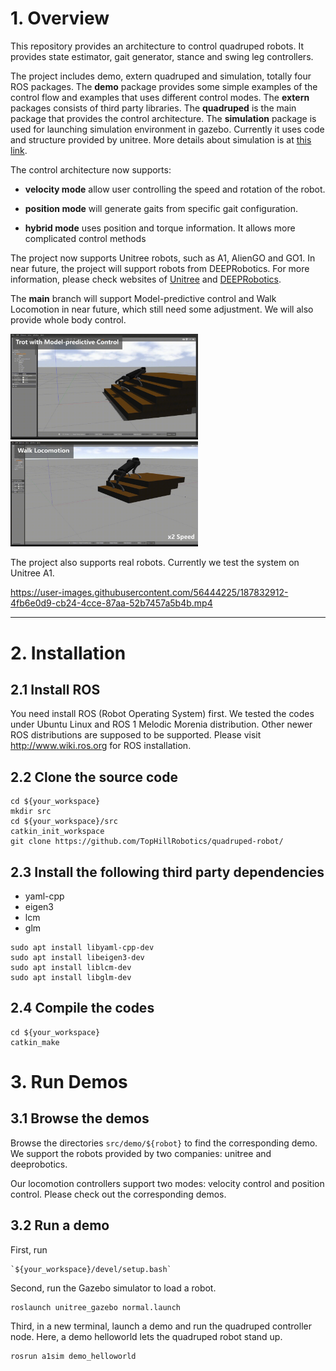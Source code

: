 # 1. Overview

This repository provides an architecture to control quadruped robots. It provides state estimator, gait generator, stance and swing leg controllers.  

The project includes demo, extern quadruped and simulation, totally four ROS packages. The **demo** package provides some simple examples of the control flow and examples that uses different control modes. The **extern** packages consists of third party libraries. The **quadruped** is the main package that provides the control architecture. The **simulation** package is used for launching simulation environment in gazebo. Currently it uses code and structure provided by unitree. More details about simulation is at [this link](https://github.com/unitreerobotics/unitree_ros).

The control architecture now supports:

- **velocity mode** allow user controlling the speed and rotation of the robot.

- **position mode** will generate gaits from specific gait configuration.

- **hybrid mode** uses position and torque information. It allows more complicated control methods


The project now supports Unitree robots, such as A1, AlienGO and GO1. In near future, the project will support robots from DEEPRobotics. For more information, please check websites of [Unitree](https://github.com/unitreerobotics) and [DEEPRobotics](https://www.deeprobotics.cn/).

The **main** branch will support Model-predictive control and Walk Locomotion in near future, which still need some adjustment. We will also provide whole body control.

<img src="media/trot-mpc.gif" width="300" />

<img src="media/walk-locomotion.gif" width="300" />

The project also supports real robots. Currently we test the system on Unitree A1.

https://user-images.githubusercontent.com/56444225/187832912-4fb6e0d9-cb24-4cce-87aa-52b7457a5b4b.mp4

---

# 2. Installation

## 2.1 Install ROS

You need install ROS (Robot Operating System) first. We tested the codes under Ubuntu Linux and ROS 1 Melodic Morenia distribution. Other newer ROS distributions are supposed to be supported. Please visit http://www.wiki.ros.org for ROS installation.

## 2.2 Clone the source code

```
cd ${your_workspace}
mkdir src
cd ${your_workspace}/src
catkin_init_workspace
git clone https://github.com/TopHillRobotics/quadruped-robot/
```

## 2.3 Install the following third party dependencies

* yaml-cpp
* eigen3
* lcm
* glm

```
sudo apt install libyaml-cpp-dev
sudo apt install libeigen3-dev
sudo apt install liblcm-dev
sudo apt install libglm-dev
```

## 2.4 Compile the codes

```
cd ${your_workspace}
catkin_make
```

# 3. Run Demos

## 3.1 Browse the demos

Browse the directories `src/demo/${robot}` to find the corresponding demo. We support the robots provided by two companies: unitree and deeprobotics. 

Our locomotion controllers support two modes:  velocity control and position control. Please check out the corresponding demos.

## 3.2 Run a demo

First, run

```
`${your_workspace}/devel/setup.bash` 
```

Second, run the Gazebo simulator to load a robot.

```
roslaunch unitree_gazebo normal.launch
```

Third, in a new terminal, launch a demo and run the quadruped controller node. Here, a demo helloworld lets the quadruped robot stand up.

```
rosrun a1sim demo_helloworld
```

